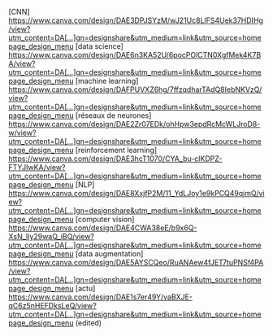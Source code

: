 [CNN] https://www.canva.com/design/DAE3DPJSYzM/wJ21Uc8LlFS4Uek37HDIHg/view?utm_content=DA[…]gn=designshare&utm_medium=link&utm_source=homepage_design_menu
[data science] https://www.canva.com/design/DAE6n3KA52U/6pocPOlCTN0XgfMek4K7BA/view?utm_content=DA[…]gn=designshare&utm_medium=link&utm_source=homepage_design_menu
[machine learning] https://www.canva.com/design/DAFPUVXZ6hg/7ffzqdharTAdQ8IebNKVzQ/view?utm_content=DA[…]gn=designshare&utm_medium=link&utm_source=homepage_design_menu
[réseaux de neurones] https://www.canva.com/design/DAE2Zr07EDk/ohHpw3epdRcMcWLJroD8-w/view?utm_content=DA[…]gn=designshare&utm_medium=link&utm_source=homepage_design_menu
[reinforcement learning] https://www.canva.com/design/DAE3hcT1070/CYA_bu-clKDPZ-FTYJIwKA/view?utm_content=DA[…]gn=designshare&utm_medium=link&utm_source=homepage_design_menu
[NLP] https://www.canva.com/design/DAE8XxjfP2M/11_YdLJoy1e9kPCQ49qjmQ/view?utm_content=DA[…]gn=designshare&utm_medium=link&utm_source=homepage_design_menu
[computer vision] https://www.canva.com/design/DAE4CWA38eE/b9x6Q-XsN_Ily29waQ_iBQ/view?utm_content=DA[…]gn=designshare&utm_medium=link&utm_source=homepage_design_menu
[data augmentation] https://www.canva.com/design/DAE5AYSCQeo/RuANAew4fJET7tuPNSf4PA/view?utm_content=DA[…]gn=designshare&utm_medium=link&utm_source=homepage_design_menu
[actu] https://www.canva.com/design/DAE1s7er49Y/vaBXJE-qC6z5nHEFDksLeQ/view?utm_content=DA[…]gn=designshare&utm_medium=link&utm_source=homepage_design_menu (edited) 
